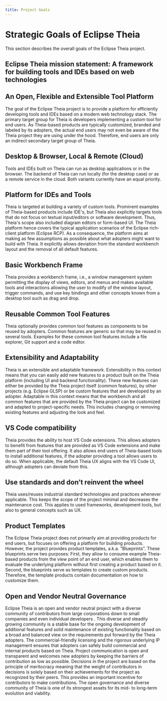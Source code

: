 ```yaml
---
title: Project Goals
---
```


# Strategic Goals of Eclipse Theia

This section describes the overall goals of the Eclipse Theia project.

## Eclipse Theia mission statement: A framework for building tools and IDEs based on web technologies

## An Open, Flexible and Extensible Tool Platform

The goal of the Eclipse Theia project is to provide a platform for efficiently developing tools and IDEs based on a modern web technology stack. The primary target group for Theia is developers implementing a custom tool for end users. As Theia-based products are typically customized, branded and labeled by its adopters, the actual end users may not even be aware of the Theia project they are using under the hood. Therefore, end users are only an indirect secondary target group of Theia. 

## Desktop & Browser, Local & Remote (Cloud)

Tools and IDEs built on Theia can run as desktop applications or in the browser. The backend of Theia can run locally (for the desktop case) or as a remote service in the cloud. Both variants currently have an equal priority.

## Platform for IDEs and Tools
Theia is targeted at building a variety of custom tools. Prominent examples of Theia-based products include IDE's, but Theia also explicitly targets tools that do not focus on textual input/editors or software development. Thus, Theia's scope also included diagram editors or form-based UI. The Theia platform hence covers the typical application scenarios of the Eclipse rich-client platform (Eclipse RCP). As a consequence, the platform aims at making as few assumptions as possible about what adopters might want to build with Theia. It explicitly allows deviation from the standard workbench layout and the removal of all default features.

## Basic Workbench Frame

Theia provides a workbench frame, i.e., a window management system permitting the display of views, editors, and menus and makes available tools and interactions allowing the user to modify of the window layout, trigger commands, and use key bindings and other concepts known from a desktop tool such as drag and drop.

## Reusable Common Tool Features

Theia optionally provides common tool features as components to be reused by adopters. Common features are generic so that may be reused in several tools. Examples for these common tool features include a file explorer, Git support and a code editor.

## Extensibility and Adaptability

Theia is an extensible and adaptable framework. Extensibility in this context means that you can easily add new features to a product built on the Theia platform (including UI and backend functionality). These new features can either be provided by the Theia project itself (common features), by other projects (e.g. Eclipse GLSP) or be custom features that are developed by an adopter. Adaptable in this context means that the workbench and all common features that are provided by the Theia project can be customized and adapted to project-specific needs. This includes changing or removing existing features and adjusting the look and feel.

## VS Code compatibility

Theia provides the ability to host VS Code extensions. This allows adopters to benefit from features that are provided as VS Code extensions and make them part of their tool offering. It also allows end users of Theia-based tools to install additional features, if the adopter providing a tool allows users to do so. When applicable, the default Theia UX aligns with the VS Code UI, although adopters can deviate from this.

## Use standards and don’t reinvent the wheel

Theia uses/reuses industrial standard technologies and practices whenever applicable. This keeps the scope of the project minimal and decreases the maintenance cost. This applies to used frameworks, development tools, but also to general concepts such as UX.

## Product Templates

The Eclipse Theia project does not primarily aim at providing products for end users, but focuses on offering a platform for building products. However, the project provides product templates, a.k.a. “Blueprints”. These blueprints serve two purposes: First, they allow to consume example Theia-based products from the view point of an end user, which enables them to evaluate the underlying platform without first creating a product based on it. Second, the blueprints serve as templates to create custom products. Therefore, the template products contain documentation on how to customize them.

## Open and Vendor Neutral Governance

Eclipse Theia is an open and vendor neutral project with a diverse community of contributors from large corporations down to small companies and even individual developers . This diverse and steadily growing community is a stable base for the ongoing development of additional features and solid maintenance of existing functionality based on a broad and balanced view on the requirements put forward by the Theia adopters. The commercial-friendly licensing and the rigorous underlying IP management ensures that adopters can safely build commercial and internal products based on Theia. Project communication is open and transparent and welcomes new adopters by keeping the barriers of contribution as low as possible. Decisions in the project are based on the principle of meritocracy meaning that the weight of contributors in decisions is solely based on their achievements for the project as recognized by their peers. This provides an important incentive for contributors to make contributions. The open governance and diverse community of Theia is one of its strongest assets for its mid- to long-term evolution and viability.
